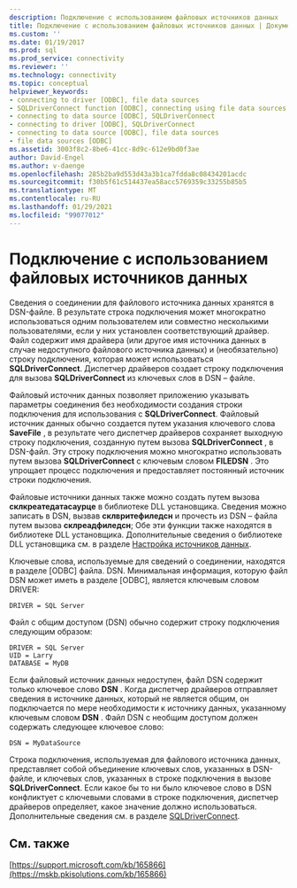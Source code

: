 ```yaml
---
description: Подключение с использованием файловых источников данных
title: Подключение с использованием файловых источников данных | Документация Майкрософт
ms.custom: ''
ms.date: 01/19/2017
ms.prod: sql
ms.prod_service: connectivity
ms.reviewer: ''
ms.technology: connectivity
ms.topic: conceptual
helpviewer_keywords:
- connecting to driver [ODBC], file data sources
- SQLDriverConnect function [ODBC], connecting using file data sources
- connecting to data source [ODBC], SQLDriverConnect
- connecting to driver [ODBC], SQLDriverConnect
- connecting to data source [ODBC], file data sources
- file data sources [ODBC]
ms.assetid: 3003f8c2-8be6-41cc-8d9c-612e9bd0f3ae
author: David-Engel
ms.author: v-daenge
ms.openlocfilehash: 285b2ba9d553d43a3b1ca7fdda8c08434201acdc
ms.sourcegitcommit: f30b5f61c514437ea58acc5769359c33255b85b5
ms.translationtype: MT
ms.contentlocale: ru-RU
ms.lasthandoff: 01/29/2021
ms.locfileid: "99077012"
---
```

# <a name="connecting-using-file-data-sources"></a>Подключение с использованием файловых источников данных
Сведения о соединении для файлового источника данных хранятся в DSN-файле. В результате строка подключения может многократно использоваться одним пользователем или совместно несколькими пользователями, если у них установлен соответствующий драйвер. Файл содержит имя драйвера (или другое имя источника данных в случае недоступного файлового источника данных) и (необязательно) строку подключения, которая может использоваться **SQLDriverConnect**. Диспетчер драйверов создает строку подключения для вызова **SQLDriverConnect** из ключевых слов в DSN – файле.  
  
 Файловый источник данных позволяет приложению указывать параметры соединения без необходимости создания строки подключения для использования с **SQLDriverConnect**. Файловый источник данных обычно создается путем указания ключевого слова **SaveFile** , в результате чего диспетчер драйверов сохраняет выходную строку подключения, созданную путем вызова **SQLDriverConnect** , в DSN-файл. Эту строку подключения можно многократно использовать путем вызова **SQLDriverConnect** с ключевым словом **FILEDSN** . Это упрощает процесс подключения и предоставляет постоянный источник строки подключения.  
  
 Файловые источники данных также можно создать путем вызова **склкреатедатасаурце** в библиотеке DLL установщика. Сведения можно записать в DSN, вызвав **склвритефиледсн** и прочесть из DSN – файла путем вызова **склреадфиледсн**; Обе эти функции также находятся в библиотеке DLL установщика. Дополнительные сведения о библиотеке DLL установщика см. в разделе [Настройка источников данных](../../../odbc/reference/install/configuring-data-sources.md).  
  
 Ключевые слова, используемые для сведений о соединении, находятся в разделе [ODBC] файла. DSN. Минимальная информация, которую файл DSN может иметь в разделе [ODBC], является ключевым словом DRIVER:  
  
```  
DRIVER = SQL Server  
```  
  
 Файл с общим доступом (DSN) обычно содержит строку подключения следующим образом:  
  
```  
DRIVER = SQL Server  
UID = Larry  
DATABASE = MyDB  
```  
  
 Если файловый источник данных недоступен, файл DSN содержит только ключевое слово **DSN** . Когда диспетчер драйверов отправляет сведения в источнике данных, который не является общим, он подключается по мере необходимости к источнику данных, указанному ключевым словом **DSN** . Файл DSN с необщим доступом должен содержать следующее ключевое слово:  
  
```  
DSN = MyDataSource  
```  
  
 Строка подключения, используемая для файлового источника данных, представляет собой объединение ключевых слов, указанных в DSN-файле, и ключевых слов, указанных в строке подключения в вызове **SQLDriverConnect**. Если какое бы то ни было ключевое слово в DSN конфликтует с ключевыми словами в строке подключения, диспетчер драйверов определяет, какое значение должно использоваться. Дополнительные сведения см. в разделе [SQLDriverConnect](../../../odbc/reference/syntax/sqldriverconnect-function.md).  
  
## <a name="see-also"></a>См. также  
 [https://support.microsoft.com/kb/165866](https://mskb.pkisolutions.com/kb/165866)
